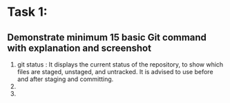 # Task 1:
## Demonstrate minimum 15 basic Git command with explanation and screenshot

1. git status : It displays the current status of the repository, to show which files are staged, unstaged, and untracked. It is advised to use before and after staging and committing.
2. 
3. 